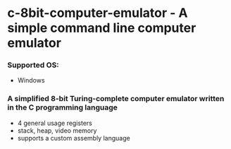 # c-8bit-computer-emulator - A simple command line computer emulator
### Supported OS:
- Windows
### A simplified 8-bit Turing-complete computer emulator written in the C programming language
- 4 general usage registers
- stack, heap, video memory
- supports a custom assembly language
